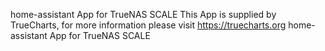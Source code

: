 home-assistant App for TrueNAS SCALE
This App is supplied by TrueCharts, for more information please visit https://truecharts.org
home-assistant App for TrueNAS SCALE
